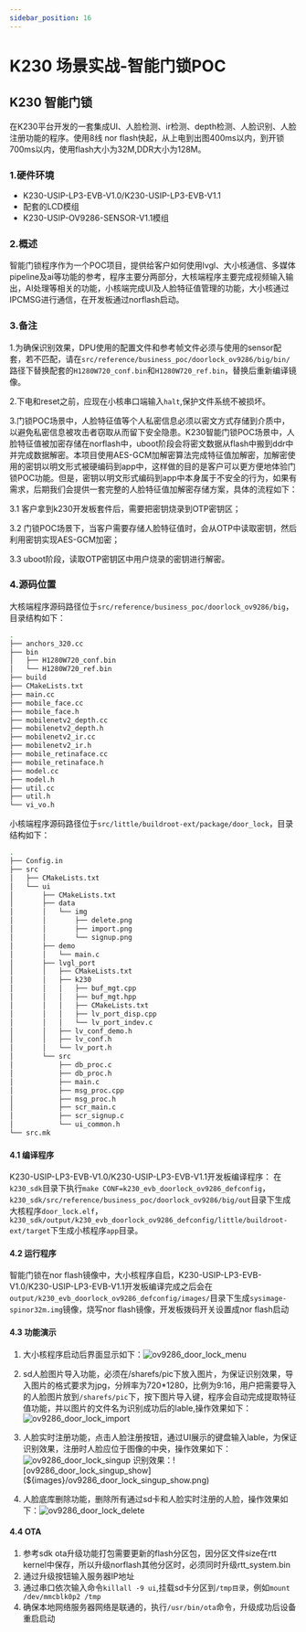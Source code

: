 ```yaml
---
sidebar_position: 16
---
```


# K230 场景实战-智能门锁POC

## K230 智能门锁

在K230平台开发的一套集成UI、人脸检测、ir检测、depth检测、人脸识别、人脸注册功能的程序。使用8线 nor flash快起，从上电到出图400ms以内，到开锁700ms以内，使用flash大小为32M,DDR大小为128M。

### 1.硬件环境

- K230-USIP-LP3-EVB-V1.0/K230-USIP-LP3-EVB-V1.1
- 配套的LCD模组
- K230-USIP-OV9286-SENSOR-V1.1模组

### 2.概述

智能门锁程序作为一个POC项目，提供给客户如何使用lvgl、大小核通信、多媒体pipeline及ai等功能的参考，程序主要分两部分，大核端程序主要完成视频输入输出，AI处理等相关的功能，小核端完成UI及人脸特征值管理的功能，大小核通过IPCMSG进行通信，在开发板通过norflash启动。

### 3.备注

1.为确保识别效果，DPU使用的配置文件和参考帧文件必须与使用的sensor配套，若不匹配，请在`src/reference/business_poc/doorlock_ov9286/big/bin/`路径下替换配套的`H1280W720_conf.bin`和`H1280W720_ref.bin`，替换后重新编译镜像。

2.下电和reset之前，应现在小核串口端输入`halt`,保护文件系统不被损坏。

3.门锁POC场景中，人脸特征值等个人私密信息必须以密文方式存储到介质中，以避免私密信息被攻击者窃取从而留下安全隐患。K230智能门锁POC场景中，人脸特征值被加密存储在norflash中，uboot阶段会将密文数据从flash中搬到ddr中并完成数据解密。本项目使用AES-GCM加解密算法完成特征值加解密，加解密使用的密钥以明文形式被硬编码到app中，这样做的目的是客户可以更方便地体验门锁POC功能。但是，密钥以明文形式编码到app中本身属于不安全的行为，如果有需求，后期我们会提供一套完整的人脸特征值加解密存储方案，具体的流程如下：

3.1 客户拿到k230开发板套件后，需要把密钥烧录到OTP密钥区；

3.2 门锁POC场景下，当客户需要存储人脸特征值时，会从OTP中读取密钥，然后利用密钥实现AES-GCM加密；

3.3 uboot阶段，读取OTP密钥区中用户烧录的密钥进行解密。

### 4.源码位置

大核端程序源码路径位于`src/reference/business_poc/doorlock_ov9286/big`，目录结构如下：

```sh
.
├── anchors_320.cc
├── bin
│   ├── H1280W720_conf.bin
│   └── H1280W720_ref.bin
├── build
├── CMakeLists.txt
├── main.cc
├── mobile_face.cc
├── mobile_face.h
├── mobilenetv2_depth.cc
├── mobilenetv2_depth.h
├── mobilenetv2_ir.cc
├── mobilenetv2_ir.h
├── mobile_retinaface.cc
├── mobile_retinaface.h
├── model.cc
├── model.h
├── util.cc
├── util.h
└── vi_vo.h


```

小核端程序源码路径位于`src/little/buildroot-ext/package/door_lock`，目录结构如下：

```sh
.
├── Config.in
├── src
│   ├── CMakeLists.txt
│   └── ui
│       ├── CMakeLists.txt
│       ├── data
│       │   └── img
│       │       ├── delete.png
│       │       ├── import.png
│       │       └── signup.png
│       ├── demo
│       │   └── main.c
│       ├── lvgl_port
│       │   ├── CMakeLists.txt
│       │   ├── k230
│       │   │   ├── buf_mgt.cpp
│       │   │   ├── buf_mgt.hpp
│       │   │   ├── CMakeLists.txt
│       │   │   ├── lv_port_disp.cpp
│       │   │   └── lv_port_indev.c
│       │   ├── lv_conf_demo.h
│       │   ├── lv_conf.h
│       │   └── lv_port.h
│       └── src
│           ├── db_proc.c
│           ├── db_proc.h
│           ├── main.c
│           ├── msg_proc.cpp
│           ├── msg_proc.h
│           ├── scr_main.c
│           ├── scr_signup.c
│           └── ui_common.h
└── src.mk

```

#### 4.1 编译程序

K230-USIP-LP3-EVB-V1.0/K230-USIP-LP3-EVB-V1.1开发板编译程序：
在`k230_sdk`目录下执行`make CONF=k230_evb_doorlock_ov9286_defconfig`，`k230_sdk/src/reference/business_poc/doorlock_ov9286/big/out`目录下生成大核程序`door_lock.elf`，`k230_sdk/output/k230_evb_doorlock_ov9286_defconfig/little/buildroot-ext/target`下生成小核程序`app`目录。

#### 4.2 运行程序

智能门锁在nor flash镜像中，大小核程序自启，K230-USIP-LP3-EVB-V1.0/K230-USIP-LP3-EVB-V1.1开发板编译完成之后会在`output/k230_evb_doorlock_ov9286_defconfig/images/`目录下生成`sysimage-spinor32m.img`镜像，烧写nor flash镜像，开发板拨码开关设置成nor flash启动

#### 4.3 功能演示

1. 大小核程序启动后界面显示如下：![ov9286_door_lock_menu](${images}/ov9286_door_lock_menu.png)

1. sd人脸图片导入功能，必须在/sharefs/pic下放入图片，为保证识别效果，导入图片的格式要求为jpg，分辨率为720*1280，比例为9:16，用户把需要导入的人脸图片放到`/sharefs/pic`下，按下图片导入键，程序会自动完成提取特征值功能，并以图片的文件名为识别成功后的lable,操作效果如下：![ov9286_door_lock_import](${images}/ov9286_door_lock_import.png)

1. 人脸实时注册功能，点击人脸注册按钮，通过UI展示的键盘输入lable，为保证识别效果，注册时人脸应位于图像的中央，操作效果如下：![ov9286_door_lock_singup](${images}/ov9286_door_lock_singup.png)
识别效果：![ov9286_door_lock_singup_show](${images}/ov9286_door_lock_singup_show.png)

1. 人脸底库删除功能，删除所有通过sd卡和人脸实时注册的人脸，操作效果如下：![ov9286_door_lock_delete](${images}/ov9286_door_lock_delete.png)

#### 4.4 OTA

1. 参考sdk ota升级功能打包需要更新的flash分区包，因分区文件size在rtt kernel中保存，所以升级norflash其他分区时，必须同时升级rtt_system.bin
2. 通过升级按钮输入服务器IP地址
3. 通过串口依次输入命令`killall -9 ui`,挂载sd卡分区到`/tmp目录`，例如`mount /dev/mmcblk0p2 /tmp`
4. 确保本地网络服务器网络是联通的，执行`/usr/bin/ota`命令，升级成功后设备重启启动
